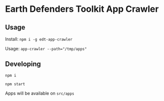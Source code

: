 # Earth Defenders Toolkit App Crawler

## Usage

Install:
`npm i -g edt-app-crawler`

Usage:
`app-crawler --path="/tmp/apps"`

## Developing

`npm i`

`npm start`

Apps will be available on `src/apps`
